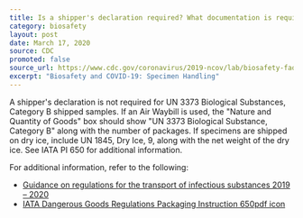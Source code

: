 ```yaml
---
title: Is a shipper's declaration required? What documentation is required for shipment? What if specimens are shipped on dry ice? 
category: biosafety
layout: post
date: March 17, 2020
source: CDC
promoted: false
source_url: https://www.cdc.gov/coronavirus/2019-ncov/lab/biosafety-faqs.html
excerpt: "Biosafety and COVID-19: Specimen Handling"
---
```


A shipper's declaration is not required for UN 3373 Biological Substances, Category B shipped samples. If an Air Waybill is used, the "Nature and Quantity of Goods" box should show "UN 3373 Biological Substance, Category B" along with the number of packages. If specimens are shipped on dry ice, include UN 1845, Dry Ice, 9, along with the net weight of the dry ice. See IATA PI 650 for additional information.

For additional information, refer to the following:

* [Guidance on regulations for the transport of infectious substances 2019 – 2020](https://apps.who.int/iris/bitstream/handle/10665/325884/WHO-WHE-CPI-2019.20-eng.pdf?ua=1)
* [IATA Dangerous Goods Regulations Packaging Instruction 650pdf icon](https://www.iata.org/contentassets/b08040a138dc4442a4f066e6fb99fe2a/dgr-61-en-pi650.pdf)